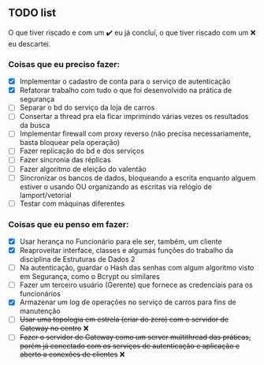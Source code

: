 ## TODO list

O que tiver riscado e com um ✔️ eu já concluí, o que tiver riscado com um ❌ eu descartei.

### Coisas que eu **preciso** fazer:

- [x] Implementar o cadastro de conta para o serviço de autenticação
- [x] Refatorar trabalho com tudo o que foi desenvolvido na prática de segurança
- [ ] Separar o bd do serviço da loja de carros
- [ ] Consertar a thread pra ela ficar imprimindo várias vezes os resultados da busca
- [ ] Implementar firewall com proxy reverso (não precisa necessariamente, basta bloquear pela operação)
- [ ] Fazer replicação do bd e dos serviços
- [ ] Fazer sincronia das réplicas
- [ ] Fazer algoritmo de eleição do valentão
- [ ] Sincronizar os bancos de dados, bloqueando a escrita enquanto alguem estiver o usando OU organizando as escritas via relógio de lamport/vetorial
- [ ] Testar com máquinas diferentes

### Coisas que eu **penso** em fazer:

- [x] Usar herança no Funcionário para ele ser, também, um cliente
- [x] Reaproveitar interface, classes e algumas funções do trabalho da disciplina de Estruturas de Dados 2
- [ ] Na autenticação, guardar o Hash das senhas com algum algoritmo visto em Segurança, como o Bcrypt ou similares
- [ ] Fazer um terceiro usuário (Gerente) que fornece as credenciais para os funcionários
- [x] Armazenar um log de operações no serviço de carros para fins de manutenção
- [ ] ~~Usar uma topologia em estrela (criar do zero) com o servidor de Gateway no centro~~ ❌
- [ ] ~~Fazer o servidor de Gateway como um server multithread das práticas, porém já conectado com os serviços de autenticação e aplicação e aberto a conexões de clientes~~ ❌
